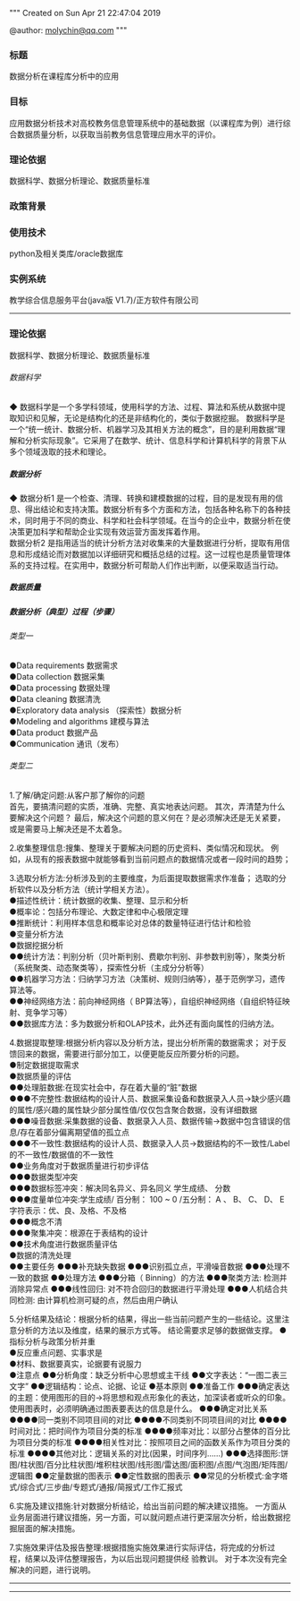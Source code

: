 """
Created on Sun Apr 21 22:47:04 2019

@author: molychin@qq.com
"""
### 标题  
数据分析在课程库分析中的应用

### 目标  
应用数据分析技术对高校教务信息管理系统中的基础数据（以课程库为例）进行综合数据质量分析，以获取当前教务信息管理应用水平的评价。

### 理论依据  
数据科学、数据分析理论、数据质量标准

### 政策背景

### 使用技术
python及相关类库/oracle数据库

### 实例系统
教学综合信息服务平台(java版 V1.7)/正方软件有限公司

------

### 理论依据  
数据科学、数据分析理论、数据质量标准

###### 数据科学
◆ 数据科学是一个多学科领域，使用科学的方法、过程、算法和系统从数据中提取知识和见解，无论是结构化的还是非结构化的，类似于数据挖掘。
数据科学是一个“统一统计、数据分析、机器学习及其相关方法的概念”，目的是利用数据“理解和分析实际现象”。它采用了在数学、统计、信息科学和计算机科学的背景下从多个领域汲取的技术和理论。

##### 数据分析
◆ 数据分析1 是一个检查、清理、转换和建模数据的过程，目的是发现有用的信息、得出结论和支持决策。数据分析有多个方面和方法，包括各种名称下的各种技术，同时用于不同的商业、科学和社会科学领域。在当今的企业中，数据分析在使决策更加科学和帮助企业实现有效运营方面发挥着作用。  
  数据分析2 是指用适当的统计分析方法对收集来的大量数据进行分析，提取有用信息和形成结论而对数据加以详细研究和概括总结的过程。这一过程也是质量管理体系的支持过程。在实用中，数据分析可帮助人们作出判断，以便采取适当行动。

##### 数据质量

##### 数据分析（典型）过程（步骤）
###### 类型一
●Data requirements  数据需求  
●Data collection   数据采集   
●Data processing   数据处理  
●Data cleaning    数据清洗   
●Exploratory data analysis  （探索性）数据分析  
●Modeling and algorithms  建模与算法  
●Data product  数据产品  
●Communication  通讯（发布）

###### 类型二
1.了解/确定问题:从客户那了解你的问题  
首先，要搞清问题的实质，准确、完整、真实地表达问题。
其次，弄清楚为什么要解决这个问题？
最后，解决这个问题的意义何在？是必须解决还是无关紧要，或是需要马上解决还是不太着急。

2.收集整理信息:搜集、整理关于要解决问题的历史资料、类似情况和现状。 例如，从现有的报表数据中就能够看到当前问题点的数据情况或者一段时间的趋势；

3.选取分析方法:分析涉及到的主要维度，为后面提取数据需求作准备； 选取的分析软件以及分析方法（统计学相关方法）。  
●描述性统计：统计数据的收集、整理、显示和分析  
●概率论：包括分布理论、大数定律和中心极限定理  
●推断统计：利用样本信息和概率论对总体的数量特征进行估计和检验  
●变量分析方法  
●数据挖据分析  
    ●●统计方法：判别分析（贝叶斯判别、费歇尔判别、非参数判别等），聚类分析（系统聚类、动态聚类等），探索性分析（主成分分析等）  
    ●●机器学习方法：归纳学习方法（决策树、规则归纳等），基于范例学习，遗传算法等。  
    ●●神经网络方法：前向神经网络（ BP算法等），自组织神经网络（自组织特征映射、竞争学习等）  
    ●●数据库方法：多为数据分析和OLAP技术，此外还有面向属性的归纳方法。

4.数据提取整理:根据分析内容以及分析方法，提出分析所需的数据需求； 对于反馈回来的数据，需要进行部分加工，以便更能反应所要分析的问题。  
●制定数据提取需求  
●数据质量的评估  
    ●●处理脏数据:在现实社会中，存在着大量的“脏”数据  
        ●●●不完整性:数据结构的设计人员、数据采集设备和数据录入人员->缺少感兴趣的属性/感兴趣的属性缺少部分属性值/仅仅包含聚合数据，没有详细数据  
        ●●●噪音数据:采集数据的设备、数据录入人员、数据传输->数据中包含错误的信息/存在着部分偏离期望值的孤立点  
        ●●●不一致性:数据结构的设计人员、数据录入人员->数据结构的不一致性/Label的不一致性/数据值的不一致性  
    ●●业务角度对于数据质量进行初步评估  
        ●●●数据类型冲突  
        ●●●数据标签冲突：解决同名异义、异名同义 学生成绩、 分数  
        ●●●度量单位冲突:学生成绩/ 百分制： 100 ~ 0 /五分制： A 、 B、 C、 D、 E 字符表示：优、良、及格、不及格  
        ●●●概念不清  
        ●●●聚集冲突：根源在于表结构的设计  
    ●●技术角度进行数据质量评估      
●数据的清洗处理  
     ●●主要任务
        ●●●补充缺失数据
        ●●●识别孤立点，平滑噪音数据
        ●●●处理不一致的数据
    ●●处理方法
        ●●●分箱（ Binning）的方法
        ●●●聚类方法: 检测并消除异常点
        ●●●线性回归: 对不符合回归的数据进行平滑处理
        ●●●人机结合共同检测: 由计算机检测可疑的点，然后由用户确认

5.分析结果及结论：根据分析的结果，得出一些当前问题产生的一些结论。这里注意分析的方法以及维度，结果的展示方式等。 结论需要求足够的数据做支撑。
●指标分析与政策分析并重  
●反应重点问题、实事求是  
●材料、数据要真实，论据要有说服力  
●注意点
    ●●分析角度：缺乏分析中心思想或主干线
    ●●文字表达：“一图二表三文字”
    ●●逻辑结构：论点、论据、论证
●基本原则
    ●●准备工作
        ●●●确定表达的主题：使用图形的目的->将思想和观点形象化的表达，加深读者或听众的印象。
        使用图表时，必须明确通过图表要表达的信息是什么。
        ●●●确定对比关系
            ●●●●同一类别不同项目间的对比
            ●●●●不同类别不同项目间的对比
            ●●●●时间对比：把时间作为项目分类的标准
            ●●●●频率对比：以部分占整体的百分比为项目分类的标准
            ●●●●相关性对比：按照项目之间的函数关系作为项目分类的标准
            ●●●●其他对比：逻辑关系的对比(因果，时间序列……)
        ●●●选择图形:饼图/柱状图/百分比柱状图/堆积柱状图/线形图/雷达图/面积图/点图/气泡图/矩阵图/逻辑图
     ●●定量数据的图表示
     ●●定性数据的图表示
     ●●常见的分析模式:金字塔式/综合式/三步曲/专题式/通报/简报式/工作汇报式

6.实施及建议措施:针对数据分析结论，给出当前问题的解决建议措施。 一方面从业务层面进行建议措施，另一方面，可以就问题点进行更深层次分析，给出数据挖掘层面的解决措施。

7.实施效果评估及报告整理:根据措施实施效果进行实际评估，将完成的分析过程，结果以及评估整理报告，为以后出现问题提供经 验教训。 对于本次没有完全解决的问题，进行说明。





------





------
